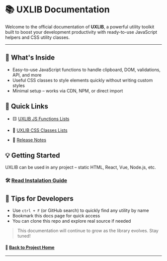 # 📚 UXLIB Documentation

Welcome to the official documentation of **UXLIB**, a powerful utility toolkit built to boost your development productivity with ready-to-use JavaScript helpers and CSS utility classes.

---

## 🚀 What's Inside

- Easy-to-use JavaScript functions to handle clipboard, DOM, validations, API, and more
- Useful CSS classes to style elements quickly without writing custom styles
- Minimal setup – works via CDN, NPM, or direct import

## 🔗 Quick Links

- 🟨 [UXLIB JS Functions Lists](./js/README.md)


- 🎨 [UXLIB CSS Classes Lists](./css/README.md)


- 📄 [Release Notes](../release-notes.md)

## 💡 Getting Started

UXLIB can be used in any project – static HTML, React, Vue, Node.js, etc.

### 🛠 [Read Instalation Guide](../README.md)

## 🙌 Tips for Developers

- Use `ctrl + F` (or GitHub search) to quickly find any utility by name
- Bookmark this docs page for quick access
- You can clone this repo and explore real source if needed

> This documentation will continue to grow as the library evolves. Stay tuned!

#### 📌 [Back to Project Home](../)

---